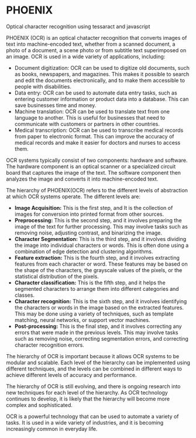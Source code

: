 # PHOENIX
Optical character recognition using tessaract and javascript

PHOENIX (OCR) is an optical chatacter recognition that converts images of text into machine-encoded text, whether from a scanned document, a photo of a document, a scene photo or from subtitle text superimposed on an image. OCR is used in a wide variety of applications, including:

* Document digitization: OCR can be used to digitize old documents, such as books, newspapers, and magazines. This makes it possible to search and edit the documents electronically, and to make them accessible to people with disabilities.
* Data entry: OCR can be used to automate data entry tasks, such as entering customer information or product data into a database. This can save businesses time and money.
* Machine translation: OCR can be used to translate text from one language to another. This is useful for businesses that need to communicate with customers or partners in other countries.
* Medical transcription: OCR can be used to transcribe medical records from paper to electronic format. This can improve the accuracy of medical records and make it easier for doctors and nurses to access them.

OCR systems typically consist of two components: hardware and software. The hardware component is an optical scanner or a specialized circuit board that captures the image of the text. The software component then analyzes the image and converts it into machine-encoded text.

The hierarchy of PHOENIX(OCR) refers to the different levels of abstraction at which OCR systems operate. The different levels are:

* **Image Acquisition:**  This is the first step, and It is the collection of images for conversion into printed format from other sources.
* **Preprocessing:** This is the second step, and it involves preparing the image of the text for further processing. This may involve tasks such as removing noise, adjusting contrast, and binarizing the image.
* **Character Segmentation:** This is the third step, and it involves dividing the image into individual characters or words. This is often done using a combination of edge detection and clustering algorithms.
* **Feature extraction:** This is the fourth step, and it involves extracting features from each character or word. These features may be based on the shape of the characters, the grayscale values of the pixels, or the statistical distribution of the pixels.
* **Character classification:** This is the fifth step, and it helps the segmented characters to arrange them into different categories and classes.
* **Character recognition:** This is the sixth step, and it involves identifying the characters or words in the image based on the extracted features. This may be done using a variety of techniques, such as template matching, neural networks, or support vector machines.
* **Post-processing:** This is the final step, and it involves correcting any errors that were made in the previous levels. This may involve tasks such as removing noise, correcting segmentation errors, and correcting character recognition errors.

The hierarchy of OCR is important because it allows OCR systems to be modular and scalable. Each level of the hierarchy can be implemented using different techniques, and the levels can be combined in different ways to achieve different levels of accuracy and performance.

The hierarchy of OCR is still evolving, and there is ongoing research into new techniques for each level of the hierarchy. As OCR technology continues to develop, it is likely that the hierarchy will become more complex and sophisticated.

OCR is a powerful technology that can be used to automate a variety of tasks. It is used in a wide variety of industries, and it is becoming increasingly common in everyday life.
